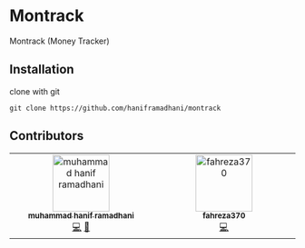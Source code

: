 # Montrack

Montrack (Money Tracker)

## Installation

clone with git

```git
git clone https://github.com/haniframadhani/montrack
```

## Contributors

<!-- ALL-CONTRIBUTORS-LIST:START - Do not remove or modify this section -->
<!-- prettier-ignore-start -->
<!-- markdownlint-disable -->
<table>
  <tbody>
    <tr>
      <td align="center" valign="top" width="14.28%"><a href="https://haniframadhani.github.io/"><img src="https://avatars.githubusercontent.com/u/69223521?v=4?s=100" width="100px;" alt="muhammad hanif ramadhani"/><br /><sub><b>muhammad hanif ramadhani</b></sub></a><br /><a href="https://github.com/haniframadhani/montrack/commits?author=haniframadhani" title="Code">💻</a> <a href="#design-haniframadhani" title="Design">🎨</a></td>
      <td align="center" valign="top" width="14.28%"><a href="https://github.com/fahreza370"><img src="https://avatars.githubusercontent.com/u/101689358?v=4?s=100" width="100px;" alt="fahreza370"/><br /><sub><b>fahreza370</b></sub></a><br /><a href="https://github.com/haniframadhani/montrack/commits?author=fahreza370" title="Code">💻</a></td>
    </tr>
  </tbody>
</table>

<!-- markdownlint-restore -->
<!-- prettier-ignore-end -->

<!-- ALL-CONTRIBUTORS-LIST:END -->
